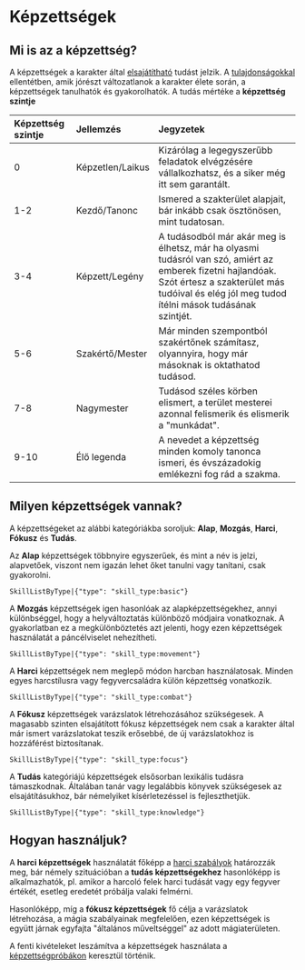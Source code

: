 # Képzettségek

## Mi is az a képzettség?

A képzettségek a karakter által [elsajátítható](rule:learning_skills) tudást jelzik. A [tulajdonságokkal](character:abilities) ellentétben, amik jórészt változatlanok a karakter élete során, a képzettségek tanulhatók és gyakorolhatók. A tudás mértéke a **képzettség szintje**

| Képzettség szintje | Jellemzés | Jegyzetek |
| :------------|:-|:-|
| 0 | Képzetlen/Laikus | Kizárólag a legegyszerűbb feladatok elvégzésére vállalkozhatsz, és a siker még itt sem garantált. |
| 1-2 | Kezdő/Tanonc | Ismered a szakterület alapjait, bár inkább csak ösztönösen, mint tudatosan. |
| 3-4 | Képzett/Legény | A tudásodból már akár meg is élhetsz, már ha olyasmi tudásról van szó, amiért az emberek fizetni hajlandóak. Szót értesz a szakterület más tudóival és elég jól meg tudod ítélni mások tudásának szintjét. |
| 5-6 | Szakértő/Mester | Már minden szempontból szakértőnek számítasz, olyannyira, hogy már másoknak is oktathatod tudásod. |
| 7-8 | Nagymester | Tudásod széles körben elismert, a terület mesterei azonnal felismerik és elismerik a "munkádat". |
| 9-10 | Élő legenda | A nevedet a képzettség minden komoly tanonca ismeri, és évszázadokig emlékezni fog rád a szakma. |


## Milyen képzettségek vannak?

A képzettségeket az alábbi kategóriákba soroljuk: **Alap**, **Mozgás**, **Harci**, **Fókusz** és **Tudás**.

Az **Alap** képzettségek többnyire egyszerűek, és mint a név is jelzi, alapvetőek, viszont nem igazán lehet őket tanulni vagy tanítani, csak gyakorolni.

`SkillListByType|{"type": "skill_type:basic"}`

A **Mozgás** képzettségek igen hasonlóak az alapképzettségekhez, annyi különbséggel, hogy a helyváltoztatás különböző módjaira vonatkoznak. A gyakorlatban ez a megkülönböztetés azt jelenti, hogy ezen képzettségek használatát a páncélviselet nehezítheti.

`SkillListByType|{"type": "skill_type:movement"}`

A **Harci** képzettségek nem meglepő módon harcban használatosak. Minden egyes harcstílusra vagy fegyvercsaládra külön képzettség vonatkozik.

`SkillListByType|{"type": "skill_type:combat"}`

A **Fókusz** képzettségek varázslatok létrehozásához szükségesek. A magasabb szinten elsajátított fókusz képzettségek nem csak a karakter által már ismert varázslatokat teszik erősebbé, de új varázslatokhoz is hozzáférést biztosítanak.

`SkillListByType|{"type": "skill_type:focus"}`

A **Tudás** kategóriájú képzettségek elsősorban lexikális tudásra támaszkodnak. Általában tanár vagy legalábbis könyvek szükségesek az elsajátításukhoz, bár némelyiket kísérletezéssel is fejleszthetjük.

`SkillListByType|{"type": "skill_type:knowledge"}`

## Hogyan használjuk?

A **harci képzettségek** használatát főképp a [harci szabályok](rule:combat) határozzák meg, bár némely szituációban a **tudás képzettségekhez** hasonlóképp is alkalmazhatók, pl. amikor a harcoló felek harci tudását vagy egy fegyver értékét, esetleg eredetét próbálja valaki felmérni.

Hasonlóképp, míg a **fókusz képzettségek** fő célja a varázslatok létrehozása, a mágia szabályainak megfelelően, ezen képzettségek is együtt járnak egyfajta "általános műveltséggel" az adott mágiaterületen.

A fenti kivételeket leszámítva a képzettségek használata a [képzettségpróbákon](rule:skill_check) keresztül történik.
